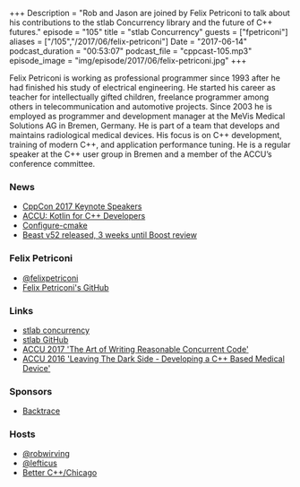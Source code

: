 +++
Description = "Rob and Jason are joined by Felix Petriconi to talk about his contributions to the stlab Concurrency library and the future of C++ futures."
episode = "105"
title = "stlab Concurrency"
guests = ["fpetriconi"]
aliases = ["/105","/2017/06/felix-petriconi"]
Date = "2017-06-14"
podcast_duration = "00:53:07"
podcast_file = "cppcast-105.mp3"
episode_image = "img/episode/2017/06/felix-petriconi.jpg"
+++

Felix Petriconi is working as professional programmer since 1993 after he had finished his study of electrical engineering. He started his career as teacher for intellectually gifted children, freelance programmer among others in telecommunication and automotive projects. Since 2003 he is employed as programmer and development manager at the MeVis Medical Solutions AG in Bremen, Germany. He is part of a team that develops and maintains radiological medical devices. His focus is on C++ development, training of modern C++, and application performance tuning. He is a regular speaker at the C++ user group in Bremen and a member of the ACCU’s conference committee.

### News ###

 - [CppCon 2017 Keynote Speakers](https://cppcon.org/2017-keynote-speakers/)
 - [ACCU: Kotlin for C++ Developers](https://accu.org/index.php/journals/2381)
 - [Configure-cmake](https://github.com/nemequ/configure-cmake)
 - [Beast v52 released, 3 weeks until Boost review](https://www.reddit.com/r/cpp/comments/6gdu9b/beast_version_52_released_3_weeks_until_boost/)

### Felix Petriconi ###

 - [@felixpetriconi](https://twitter.com/felixpetriconi)
 - [Felix Petriconi's GitHub](https://github.com/FelixPetriconi)

### Links ###

 - [stlab concurrency](http://www.stlab.cc/libraries/concurrency/)
 - [stlab GitHub](https://github.com/stlab)
 - [ACCU 2017 'The Art of Writing Reasonable Concurrent Code'](https://conference.accu.org/site/stories/2017/sessions.html#XTheArtofWritingReasonableConcurrentCode)
 - [ACCU 2016 'Leaving The Dark Side - Developing a C++ Based Medical Device'](https://www.youtube.com/watch?v=W-mLN_r3c6Q)

### Sponsors ###

- [Backtrace](https://www.backtrace.io/cppcast)

### Hosts ###

- [@robwirving](https://twitter.com/robwirving)
- [@lefticus](https://twitter.com/lefticus)
- [Better C++/Chicago](https://www.eventbrite.com/e/better-c-chicago-registration-34084060342)
